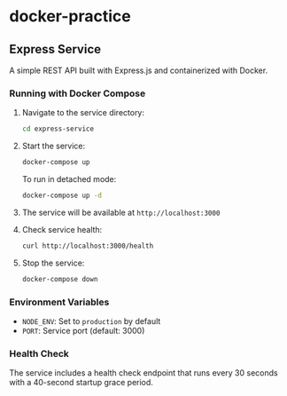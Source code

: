 # docker-practice

## Express Service

A simple REST API built with Express.js and containerized with Docker.

### Running with Docker Compose

1. Navigate to the service directory:
   ```bash
   cd express-service
   ```

2. Start the service:
   ```bash
   docker-compose up
   ```

   To run in detached mode:
   ```bash
   docker-compose up -d
   ```

3. The service will be available at `http://localhost:3000`

4. Check service health:
   ```bash
   curl http://localhost:3000/health
   ```

5. Stop the service:
   ```bash
   docker-compose down
   ```

### Environment Variables

- `NODE_ENV`: Set to `production` by default
- `PORT`: Service port (default: 3000)

### Health Check

The service includes a health check endpoint that runs every 30 seconds with a 40-second startup grace period.
